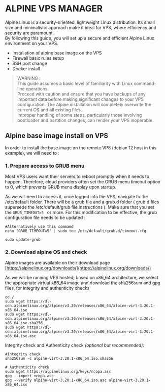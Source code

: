 # ALPINE VPS MANAGER

Alpine Linux is a security-oriented, lightweight Linux distribution. Its small size and minimalistic approach make it ideal for VPS, where efficiency and security are paramount.\
By following this guide, you will set up a secure and efficient Alpine Linux environment on your VPS.

- Installation of alpine base image on the VPS
- Firewall basic rules setup
- SSH port change
- Docker install


> WARNING :\
This guide assumes a basic level of familiarity with Linux command-line operations.\
Proceed with caution and ensure that you have backups of any important data before making significant changes to your VPS configuration.
The Alpine installation will completely overwrite the current OS and all existing files.\
Improper handling of some steps, particularly those involving bootloader and partition changes, can render your VPS inoperable.
>


## Alpine base image install on VPS

In order to install the base image on the remote VPS (debian 12 host in this example), we will need to :

### 1. Prepare access to GRUB menu 

Most VPS users want their servers to reboot promptly when it needs to happen. Therefore, cloud providers often set the GRUB menu timeout option to 0, which prevents GRUB menu display upon startup.

As we will need to access it, once logged into the VPS, navigate to the /etc/default folder.
There will be a grub file and a grub.d folder ( grub.d files supersede the /etc/default/grub file instructions ). Make sure that you set the ```GRUB_TIMEOUT=5 ``` or more.
For this modification to be effective, the grub configuration file needs to be updated :

```
#Alternatively use this command
echo "GRUB_TIMEOUT=5" | sudo tee /etc/default/grub.d/timeout.cfg

sudo update-grub
```


### 2. Download alpine OS  and check

Alpine images are available on their download page [https://alpinelinux.org/downloads/](https://alpinelinux.org/downloads/)

As we will be running VPS hosted, based on x86_64 architecture, we select the appropriate virtual x86_64 image and download the sha256sum and gpg files, for integrity and authenticity checks

```
cd /
sudo wget https://dl-cdn.alpinelinux.org/alpine/v3.20/releases/x86_64/alpine-virt-3.20.1-x86_64.iso 
sudo wget https://dl-cdn.alpinelinux.org/alpine/v3.20/releases/x86_64/alpine-virt-3.20.1-x86_64.iso.sha256 
sudo wget https://dl-cdn.alpinelinux.org/alpine/v3.20/releases/x86_64/alpine-virt-3.20.1-x86_64.iso.asc
```

Integrity check and Authenticity check *(optional but recommended)*:

```
#Integrity check 
sha256sum -c alpine-virt-3.20.1-x86_64.iso.sha256

# Authenticity check
sudo wget https://alpinelinux.org/keys/ncopa.asc
gpg --import ncopa.asc 
gpg --verify alpine-virt-3.20.1-x86_64.iso.asc alpine-virt-3.20.1-x86_64.iso
```
